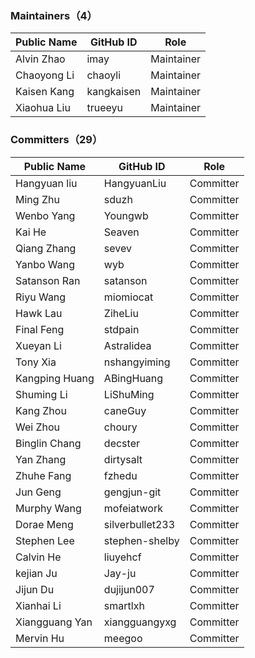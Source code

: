 ### **Maintainers**（4）

| Public Name   | GitHub ID    |   Role    |
| ------------- | ------------ | ----------|
| Alvin Zhao    | imay         | Maintainer|
| Chaoyong Li   | chaoyli      | Maintainer|
| Kaisen Kang   | kangkaisen   | Maintainer|
| Xiaohua Liu   | trueeyu      | Maintainer|

### **Committers**（29）

| Public Name   | GitHub ID      | Role     |
| ------------- | ------------   | -------- |
| Hangyuan liu  | HangyuanLiu    | Committer|
| Ming Zhu      | sduzh          | Committer|
| Wenbo Yang    | Youngwb        | Committer|
| Kai He        | Seaven         | Committer|
| Qiang Zhang   | sevev          | Committer|
| Yanbo Wang    | wyb            | Committer|
| Satanson Ran  | satanson       | Committer|
| Riyu Wang     | miomiocat      | Committer|
| Hawk Lau      | ZiheLiu        | Committer|
| Final Feng    | stdpain        | Committer|
| Xueyan Li     | Astralidea     | Committer|
| Tony Xia      | nshangyiming   | Committer|
| Kangping Huang| ABingHuang     | Committer|
| Shuming Li    | LiShuMing      | Committer|
| Kang Zhou     | caneGuy        | Committer|
| Wei  Zhou     | choury         | Committer|
| Binglin Chang | decster        | Committer|
| Yan Zhang     | dirtysalt      | Committer|
| Zhuhe Fang    | fzhedu         | Committer|
| Jun Geng      | gengjun-git    | Committer|
| Murphy Wang   | mofeiatwork    | Committer|
| Dorae Meng    | silverbullet233| Committer|
| Stephen Lee   | stephen-shelby | Committer|
| Calvin He     | liuyehcf       | Committer|
| kejian Ju     | Jay-ju         | Committer|
| Jijun Du      | dujijun007     | Committer|
| Xianhai Li    | smartlxh       | Committer|
| Xiangguang Yan| xiangguangyxg  | Committer|
| Mervin Hu     | meegoo         | Committer|
